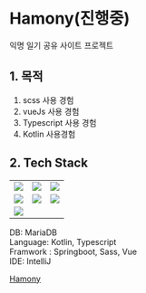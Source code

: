 # Hamony(진행중)
익명 일기 공유 사이트 프로젝트

## 1. 목적
1. scss 사용 경험
2. vueJs 사용 경험
3. Typescript 사용 경험
4. Kotlin 사용경험

## 2. Tech Stack
<tabs>
    <tab title="Image">
        <table>
           <tr>
              <td><img src="mariadb.jpg" /></td>
              <td><img src="kotlin.jpg" /></td>
              <td><img src="springboot.jpg" /></td>
           </tr>
           <tr>
              <td><img src="sass.jpg" /></td>
              <td><img src="vue.jpg" /></td>
              <td><img src="typescript.jpg" /></td>
           </tr>
           <tr>
              <td><img src="intelij.jpg" /></td>
           </tr>
        </table>
    </tab>
    <tab title="text">
        <p>
            DB: MariaDB <br/>
            Language: Kotlin, Typescript <br/>
            Framwork : Springboot, Sass, Vue <br/>
            IDE: IntelliJ
        </p>
    </tab>
</tabs>


<seealso>
    <category ref="git">
        <a href="https://github.com/yoosc89/hamony">Hamony</a>
    </category>
</seealso>